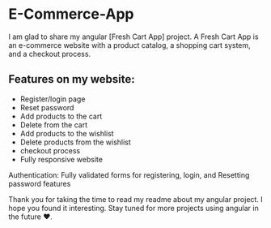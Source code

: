 # E-Commerce-App

I am glad to share my angular [Fresh Cart App] project.
A Fresh Cart App is an e-commerce website with a product catalog, a shopping cart system, and a checkout process.


Features on my website:
----------------------------
* Register/login page
* Reset password 
* Add products to the cart
* Delete from the cart
* Add products to the wishlist
* Delete products from the wishlist
* checkout process 
* Fully responsive website 

Authentication: Fully validated forms for registering, login, and Resetting password features 



Thank you for taking the time to read my readme about my angular project. I hope you found it interesting. Stay tuned for more projects using angular in the future ❤️.
